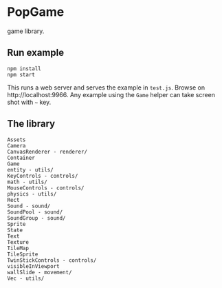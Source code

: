 # PopGame

game library.

## Run example

```
npm install
npm start
```

This runs a web server and serves the example in `test.js`. Browse on http://localhost:9966.
Any example using the `Game` helper can take screen shot with `~` key.

## The library

```
Assets
Camera
CanvasRenderer - renderer/
Container
Game
entity - utils/
KeyControls - controls/
math - utils/
MouseControls - controls/
physics - utils/
Rect
Sound - sound/
SoundPool - sound/
SoundGroup - sound/
Sprite
State
Text
Texture
TileMap
TileSprite
TwinStickControls - controls/
visibleInViewport
wallSlide - movement/
Vec - utils/
```
